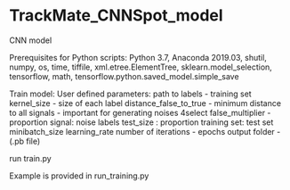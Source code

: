 # TrackMate_CNNSpot_model
CNN model

Prerequisites for Python scripts: Python 3.7, Anaconda 2019.03, shutil, numpy, os, time, tiffile, 
xml.etree.ElementTree, sklearn.model_selection, tensorflow, math, tensorflow.python.saved_model.simple_save

Train model:
User defined parameters: 
  path to labels - training set
  kernel_size - size of each label
  distance_false_to_true - minimum distance to all signals - important for generating noises
  4select false_multiplier - proportion signal: noise labels
  test_size : proportion training set: test set
  minibatch_size 
  learning_rate
  number of iterations - epochs
  output folder - (.pb file)

run train.py

Example is provided in run_training.py

